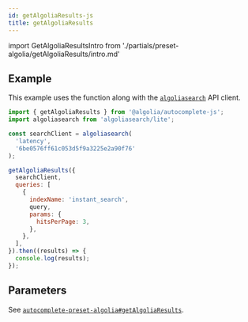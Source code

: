 ```yaml
---
id: getAlgoliaResults-js
title: getAlgoliaResults
---
```


import GetAlgoliaResultsIntro from './partials/preset-algolia/getAlgoliaResults/intro.md'

<GetAlgoliaResultsIntro />

## Example

This example uses the function along with the [`algoliasearch`](https://www.npmjs.com/package/algoliasearch) API client.

```js
import { getAlgoliaResults } from '@algolia/autocomplete-js';
import algoliasearch from 'algoliasearch/lite';

const searchClient = algoliasearch(
  'latency',
  '6be0576ff61c053d5f9a3225e2a90f76'
);

getAlgoliaResults({
  searchClient,
  queries: [
    {
      indexName: 'instant_search',
      query,
      params: {
        hitsPerPage: 3,
      },
    },
  ],
}).then((results) => {
  console.log(results);
});
```

## Parameters

See [`autocomplete-preset-algolia#getAlgoliaResults`](getAlgoliaResults#parameters).
